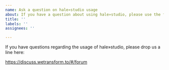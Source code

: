 ```yaml
---
name: Ask a question on hale»studio usage
about: If you have a question about using hale»studio, please use the forum.
title: ''
labels: ''
assignees: ''

---
```


If you have questions regarding the usage of hale»studio, please drop us a line here:

https://discuss.wetransform.to/#/forum
